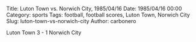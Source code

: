 Title: Luton Town vs. Norwich City, 1985/04/16
Date: 1985/04/16 00:00
Category: sports
Tags: football, football scores, Luton Town, Norwich City
Slug: luton-town-vs-norwich-city
Author: carbonero


Luton Town 3 - 1 Norwich City
